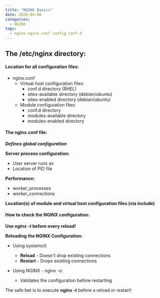 ```yaml
---
title: "NGINX Basics"
date: 2020-04-08
categories:
  - NGINX
tags:
  - nginx nginx.conf config conf.d
---
```


## The /etc/nginx directory:

#### Location for all configuration files:
- nginx.conf
  - Virtual host configuration files:
      - conf.d directory (RHEL)
      - sites-available directory (debian/ubuntu)
      - sites-enabled directory (debian/ubuntu)
  - Module configuration files:
    - conf.d directory
    - modules-available directory
    - modules-enabled directory

#### The nginx.conf file:

***Defines global configuration***

**Server process configuration:**
- User server runs as
- Location of PID file

**Performance:**
- worker_processes
- worker_connections

**Location(s) of module and virtual host configuration files (via include)**

#### How to check the NGINX configuration:

**Use *nginx -t* before every reload!**

**Reloading the NGINX Configuration:**

- Using systemctl:
  - **Reload** - Doesn't drop existing connections
  - **Restart** - Drops existing connections

- Using NGINX - nginx -s:
  - Validates the configuration before restarting

The safe bet is to execute **nginx -t** before a reload or restart!
